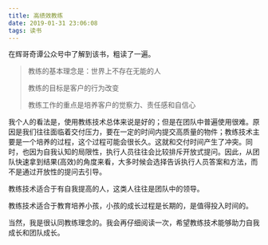 ```yaml
---
title: 高绩效教练
date: 2019-01-31 23:06:08
tags: 读书
---
```


在辉哥奇谭公众号中了解到该书，粗读了一遍。

> 教练的基本理念是：世界上不存在无能的人
>
> 教练的目标是客户的行为改变
>
> 教练工作的重点是培养客户的觉察力、责任感和自信心

我个人的看法是，使用教练技术总体来说是好的；但是在团队中普遍使用很难。原因是我们往往面临着交付压力，要在一定的时间内提交高质量的物件；教练技术主要是一个培养的过程，这个过程可能会很长久。这就和交付时间产生了冲突。同时，也因为自我认知的局限性，执行人员往往会比较排斥开放式提问。因此，从团队快速拿到结果(高效)的角度来看，大多时候会选择告诉执行人员答案和方法，而不是通过开放性的提问去引导。

教练技术适合于有自我提高的人，这类人往往是团队中的领导。

教练技术适合于教育培养小孩，小孩的成长过程是长期的，是值得投入时间的。

当然，我是很认同教练理念的。我会再仔细阅读一次，希望教练技术能够助力自我成长和团队成长。




